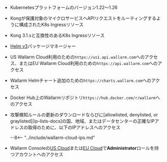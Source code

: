 * Kubernetesプラットフォームのバージョン1.22〜1.26
* Kongが保護対象のマイクロサービスへAPIリクエストをルーティングするように構成されたK8s Ingressリソース
* Kong 3.1.xと互換性のあるK8s Ingressリソース
* [Helm v3](https://helm.sh/)パッケージマネージャー
* US Wallarm Cloud利用のための`https://us1.api.wallarm.com`へのアクセス、またはEU Wallarm Cloud利用のための`https://api.wallarm.com`へのアクセス
* Wallarm Helmチャート追加のための`https://charts.wallarm.com`へのアクセス
* Docker Hub上のWallarmリポジトリ`https://hub.docker.com/r/wallarm`へのアクセス
* 攻撃検知ルールの更新のダウンロードならびに[allowlisted, denylisted, or graylisted][ip-lists-docs]の国、地域、またはデータセンターの正確なIPアドレスの取得のために、以下のIPアドレスへのアクセス

    --8<-- "../include/wallarm-cloud-ips.md"
* Wallarm Consoleの[US Cloud](https://us1.my.wallarm.com/)または[EU Cloud](https://my.wallarm.com/)で**Administrator**ロールを持つアカウントへのアクセス